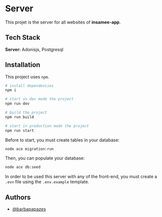 # Server

This projet is the server for all websites of **insamee-app**.

## Tech Stack

**Server:** Adonisjs, Postgresql

## Installation

This project uses `npm`.

```bash
# install dependencies
npm i

# start un dev mode the project
npm run dev

# build the project
npm run build

# start in production mode the project
npm run start
```

Before to start, you must create tables in your database:

```bash
node ace migration:run
```

Then, you can populate your database:

```bash
node ace db:seed
```

In order to be used this server with any of the front-end, you must create a `.evn` file using the `.env.example` template.

## Authors

- [@barbapapazes](https://www.github.com/barbapapazes)
